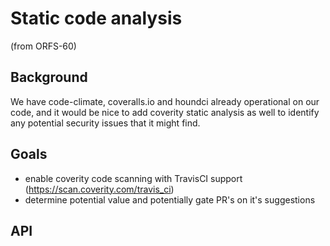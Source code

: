 # Static code analysis

(from ORFS-60)

## Background

We have code-climate, coveralls.io and houndci already operational on our code, and it would be nice to add coverity static analysis as well to identify any potential security issues that it might find.

## Goals

- enable coverity code scanning with TravisCI support (https://scan.coverity.com/travis_ci)
- determine potential value and potentially gate PR's on it's suggestions

## API
